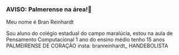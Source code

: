 ### AVISO: Palmerense na área!💚

Meu nome é Bran Reinhardt

Sou aluno do colégio estadual do campo maralúcia, estou na aula de Pensamento Computacional
1 ano do ensino médio
tenho 15 anos
PALMEIRENSE DE CORAÇÃO 
insta: branreinhardt_
HANDEBOLISTA

